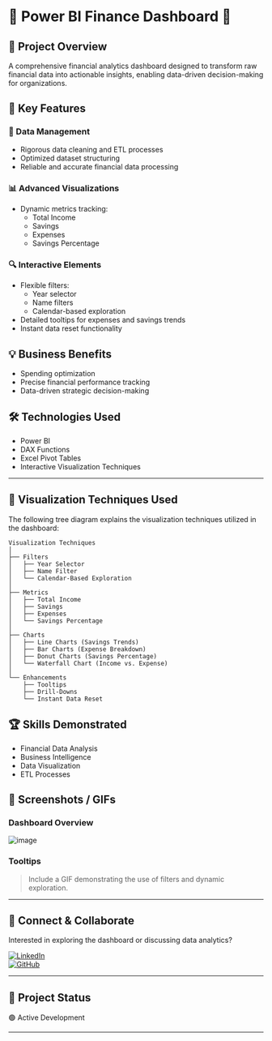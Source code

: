 # 🌟 Power BI Finance Dashboard 🌟

## 📝 Project Overview
A comprehensive financial analytics dashboard designed to transform raw financial data into actionable insights, enabling data-driven decision-making for organizations.

## 🚀 Key Features

### 🧹 Data Management
- Rigorous data cleaning and ETL processes
- Optimized dataset structuring
- Reliable and accurate financial data processing

### 📊 Advanced Visualizations
- Dynamic metrics tracking:
  - Total Income
  - Savings
  - Expenses
  - Savings Percentage

### 🔍 Interactive Elements
- Flexible filters:
  - Year selector
  - Name filters
  - Calendar-based exploration
- Detailed tooltips for expenses and savings trends
- Instant data reset functionality

## 💡 Business Benefits
- Spending optimization
- Precise financial performance tracking
- Data-driven strategic decision-making

## 🛠 Technologies Used
- Power BI
- DAX Functions
- Excel Pivot Tables
- Interactive Visualization Techniques

---

## 🌈 Visualization Techniques Used
The following tree diagram explains the visualization techniques utilized in the dashboard:

```plaintext
Visualization Techniques
│
├── Filters
│   ├── Year Selector
│   ├── Name Filter
│   └── Calendar-Based Exploration
│
├── Metrics
│   ├── Total Income
│   ├── Savings
│   ├── Expenses
│   └── Savings Percentage
│
├── Charts
│   ├── Line Charts (Savings Trends)
│   ├── Bar Charts (Expense Breakdown)
│   ├── Donut Charts (Savings Percentage)
│   └── Waterfall Chart (Income vs. Expense)
│
└── Enhancements
    ├── Tooltips
    ├── Drill-Downs
    └── Instant Data Reset

```

## 🏆 Skills Demonstrated
- Financial Data Analysis
- Business Intelligence
- Data Visualization
- ETL Processes

## 📸 Screenshots / GIFs
### Dashboard Overview
![image](https://github.com/user-attachments/assets/4f23e964-7612-4367-9558-8f7562dedb4f)


### Tooltips
> Include a GIF demonstrating the use of filters and dynamic exploration.

---

## 🤝 Connect & Collaborate
Interested in exploring the dashboard or discussing data analytics?  

[![LinkedIn](https://img.shields.io/badge/LinkedIn-Connect-blue)](https://www.linkedin.com/in/tushar-kshirsagar11/)  
[![GitHub](https://img.shields.io/badge/GitHub-Follow-black)](https://github.com/tushar11720)  

---

## 📌 Project Status
🟢 Active Development  

---


